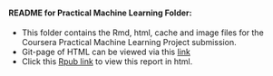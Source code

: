 #### README for Practical Machine Learning Folder:  

- This folder contains the Rmd, html, cache and image files for the Coursera Practical Machine Learning Project submission.  
- Git-page of HTML can be viewed via this <a href="http://hengrumay.github.io/DS_coursera/PracticalMachineLearning/proj_PredictweightliftMode.html" target="_blank">link</a>
- Click this <a href = "http://rpubs.com/hengrumay/Predict_PerformanceMode" target="_blank"> Rpub link</a> to view this report in html. 

